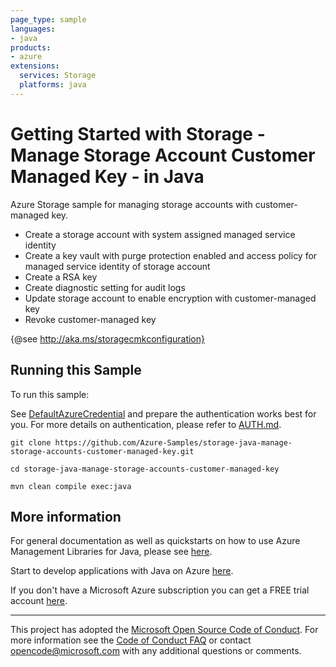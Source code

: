 ```yaml
---
page_type: sample
languages:
- java
products:
- azure
extensions:
  services: Storage
  platforms: java
---
```


# Getting Started with Storage - Manage Storage Account Customer Managed Key - in Java #


  Azure Storage sample for managing storage accounts with customer-managed key.
  - Create a storage account with system assigned managed service identity
  - Create a key vault with purge protection enabled and access policy for managed service identity of storage account
  - Create a RSA key
  - Create diagnostic setting for audit logs
  - Update storage account to enable encryption with customer-managed key
  - Revoke customer-managed key
 
  {@see http://aka.ms/storagecmkconfiguration}
 

## Running this Sample ##

To run this sample:

See [DefaultAzureCredential](https://github.com/Azure/azure-sdk-for-java/tree/main/sdk/identity/azure-identity#defaultazurecredential) and prepare the authentication works best for you. For more details on authentication, please refer to [AUTH.md](https://github.com/Azure/azure-sdk-for-java/blob/main/sdk/resourcemanager/docs/AUTH.md).

    git clone https://github.com/Azure-Samples/storage-java-manage-storage-accounts-customer-managed-key.git

    cd storage-java-manage-storage-accounts-customer-managed-key

    mvn clean compile exec:java

## More information ##

For general documentation as well as quickstarts on how to use Azure Management Libraries for Java, please see [here](https://aka.ms/azsdk/java/mgmt).

Start to develop applications with Java on Azure [here](http://azure.com/java).

If you don't have a Microsoft Azure subscription you can get a FREE trial account [here](http://go.microsoft.com/fwlink/?LinkId=330212).

---

This project has adopted the [Microsoft Open Source Code of Conduct](https://opensource.microsoft.com/codeofconduct/). For more information see the [Code of Conduct FAQ](https://opensource.microsoft.com/codeofconduct/faq/) or contact [opencode@microsoft.com](mailto:opencode@microsoft.com) with any additional questions or comments.